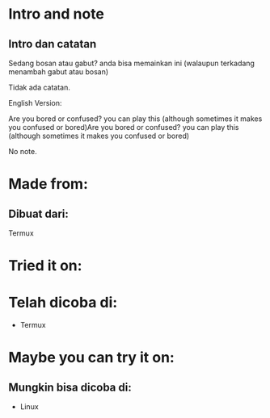 # Intro and note
## Intro dan catatan
Sedang bosan atau gabut? anda bisa memainkan ini (walaupun terkadang menambah gabut atau bosan)

Tidak ada catatan.

English Version:

Are you bored or confused? you can play this (although sometimes it makes you confused or bored)Are you bored or confused? you can play this (although sometimes it makes you confused or bored)

No note.

# Made from:
## Dibuat dari:
Termux

# Tried it on:
# Telah dicoba di:
- Termux

# Maybe you can try it on:
## Mungkin bisa dicoba di:
- Linux
